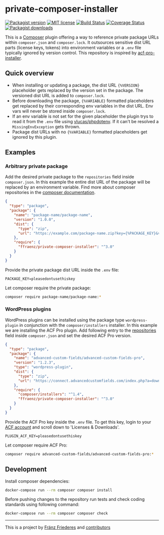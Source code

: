 
# private-composer-installer

[![Packagist version](https://img.shields.io/packagist/v/ffraenz/private-composer-installer.svg?maxAge=3600)](https://packagist.org/packages/ffraenz/private-composer-installer)
[![MIT license](https://img.shields.io/badge/license-MIT-blue.svg)](LICENSE.md)
[![Build Status](https://travis-ci.org/ffraenz/private-composer-installer.svg?branch=master)](https://travis-ci.org/ffraenz/private-composer-installer)
[![Coverage Status](https://coveralls.io/repos/github/ffraenz/private-composer-installer/badge.svg?branch=master)](https://coveralls.io/github/ffraenz/private-composer-installer?branch=master)
[![Packagist downloads](https://img.shields.io/packagist/dt/ffraenz/private-composer-installer.svg?maxAge=3600)](https://packagist.org/packages/ffraenz/private-composer-installer)

This is a [Composer](https://getcomposer.org/) plugin offering a way to reference private package URLs within `composer.json` and `composer.lock`. It outsources sensitive dist URL parts (license keys, tokens) into environment variables or a `.env` file typically ignored by version control. This repository is inspired by [acf-pro-installer](https://github.com/PhilippBaschke/acf-pro-installer).

## Quick overview

- When installing or updating a package, the dist URL `{%VERSION}` placeholder gets replaced by the version set in the package. The versioned dist URL is added to `composer.lock`.
- Before downloading the package, `{%VARIABLE}` formatted placeholders get replaced by their corresponding env variables in the dist URL. Env vars will never be stored inside `composer.lock`.
- If an env variable is not set for the given placeholder the plugin trys to read it from the `.env` file using [vlucas/phpdotenv](https://github.com/vlucas/phpdotenv). If it can't be resolved a `MissingEnvException` gets thrown.
- Package dist URLs with no `{%VARIABLE}` formatted placeholders get ignored by this plugin.

## Examples

### Arbitrary private package

Add the desired private package to the `repositories` field inside `composer.json`. In this example the entire dist URL of the package will be replaced by an environment variable. Find more about composer repositories in the [composer documentation](https://getcomposer.org/doc/05-repositories.md#repositories).

```json
{
  "type": "package",
  "package": {
    "name": "package-name/package-name",
    "version": "1.0.0",
    "dist": {
      "type": "zip",
      "url": "https://example.com/package-name.zip?key={%PACKAGE_KEY}&version={%VERSION}"
    },
    "require": {
      "ffraenz/private-composer-installer": "^3.0"
    }
  }
}
```

Provide the private package dist URL inside the `.env` file:

```
PACKAGE_KEY=pleasedontusethiskey
```

Let composer require the private package:

```bash
composer require package-name/package-name:*
```

### WordPress plugins

WordPress plugins can be installed using the package type `wordpress-plugin` in conjunction with the `composer/installers` installer. In this example we are installing the ACF Pro plugin. Add following entry to the [repositories](https://getcomposer.org/doc/05-repositories.md#repositories) field inside `composer.json` and set the desired ACF Pro version.

```json
{
  "type": "package",
  "package": {
    "name": "advanced-custom-fields/advanced-custom-fields-pro",
    "version": "1.2.3",
    "type": "wordpress-plugin",
    "dist": {
      "type": "zip",
      "url": "https://connect.advancedcustomfields.com/index.php?a=download&p=pro&k={%PLUGIN_ACF_KEY}&t={%VERSION}"
    },
    "require": {
      "composer/installers": "^1.4",
      "ffraenz/private-composer-installer": "^3.0"
    }
  }
}
```

Provide the ACF Pro key inside the `.env` file. To get this key, login to your [ACF account](https://www.advancedcustomfields.com/my-account/) and scroll down to 'Licenses & Downloads'.

```
PLUGIN_ACF_KEY=pleasedontusethiskey
```

Let composer require ACF Pro:

```bash
composer require advanced-custom-fields/advanced-custom-fields-pro:*
```

## Development

Install composer dependencies:

```bash
docker-compose run --rm composer composer install
```

Before pushing changes to the repository run tests and check coding standards using following command:

```bash
docker-compose run --rm composer composer check
```

---

This is a project by [Fränz Friederes](https://fraenz.frieder.es/) and [contributors](https://github.com/ffraenz/private-composer-installer/graphs/contributors)
